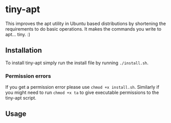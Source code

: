 # tiny-apt
This improves the apt utility in Ubuntu based distributions by shortening the requirements to do basic operations. 
It makes the commands you write to apt... tiny. :) 

## Installation
To install tiny-apt simply run the install file by running `./install.sh`.
### Permission errors
If you get a permission error please use `chmod +x install.sh`. Similarly if you might need to run `chmod +x ta` to give executable permissions to the tiny-apt script. 

## Usage

